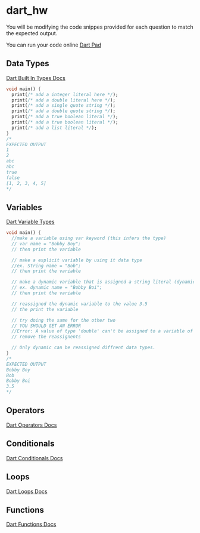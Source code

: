 # dart_hw
You will be modifying the code snippes provided for each question to match the expected output.

You can run your code online [Dart Pad](https://dartpad.dev/)

## Data Types
[Dart Built In Types Docs](https://dart.dev/guides/language/language-tour#built-in-types)
```dart
void main() {
  print(/* add a integer literal here */);
  print(/* add a double literal here */);
  print(/* add a single quote string */);
  print(/* add a double quote string */);
  print(/* add a true boolean literal */);
  print(/* add a true boolean literal */);
  print(/* add a list literal */);
}
/* 
EXPECTED OUTPUT
1
2
abc
abc
true
false
[1, 2, 3, 4, 5]
*/
```

## Variables
[Dart Variable Types](https://dart.dev/guides/language/language-tour#variables)

```dart
void main() {
  //make a variable using var keyword (this infers the type)
  // var name = "Bobby Boy";
  // then print the variable

  // make a explicit variable by using it data type 
  //ex. String name = "Bob";
  // then print the variable

  // make a dynamic variable that is assigned a string literal (dynamic variables can reassigned any data type)
  // ex. dynamic name = "Bobby Boi";
  // then print the variable

  // reassigned the dynamic variable to the value 3.5
  // the print the variable

  // try doing the same for the other two
  // YOU SHOULD GET AN ERROR
  //Error: A value of type 'double' can't be assigned to a variable of type 'String'.
  // remove the reassignents

  // Only dynamic can be reassigned diffrent data types.
}
/* 
EXPECTED OUTPUT
Bobby Boy
Bob
Bobby Boi
3.5
*/
```

## Operators
[Dart Operators Docs](https://dart.dev/guides/language/language-tour#operators)

## Conditionals

[Dart Conditionals Docs](https://dart.dev/guides/language/language-tour#control-flow-statements)

## Loops
[Dart Loops Docs](https://dart.dev/guides/language/language-tour#for-loops)

## Functions
[Dart Functions Docs](https://dart.dev/guides/language/language-tour#functions)
